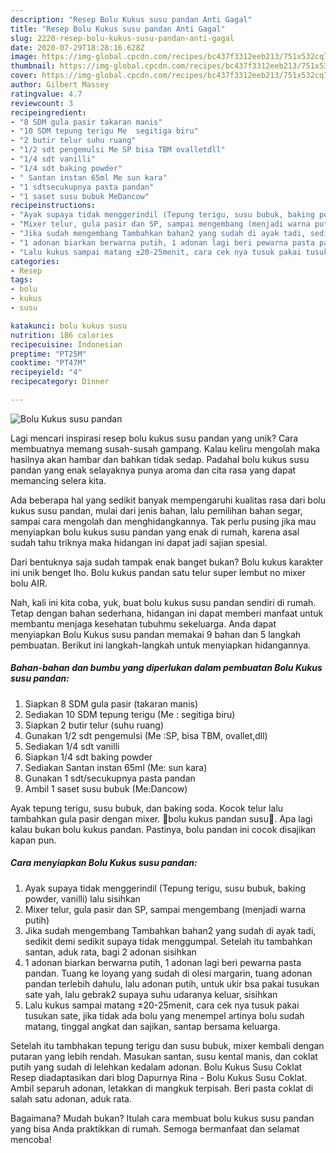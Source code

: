 ```yaml
---
description: "Resep Bolu Kukus susu pandan Anti Gagal"
title: "Resep Bolu Kukus susu pandan Anti Gagal"
slug: 2220-resep-bolu-kukus-susu-pandan-anti-gagal
date: 2020-07-29T18:28:16.628Z
image: https://img-global.cpcdn.com/recipes/bc437f3312eeb213/751x532cq70/bolu-kukus-susu-pandan-foto-resep-utama.jpg
thumbnail: https://img-global.cpcdn.com/recipes/bc437f3312eeb213/751x532cq70/bolu-kukus-susu-pandan-foto-resep-utama.jpg
cover: https://img-global.cpcdn.com/recipes/bc437f3312eeb213/751x532cq70/bolu-kukus-susu-pandan-foto-resep-utama.jpg
author: Gilbert Massey
ratingvalue: 4.7
reviewcount: 3
recipeingredient:
- "8 SDM gula pasir takaran manis"
- "10 SDM tepung terigu Me  segitiga biru"
- "2 butir telur suhu ruang"
- "1/2 sdt pengemulsi Me SP bisa TBM ovalletdll"
- "1/4 sdt vanilli"
- "1/4 sdt baking powder"
- " Santan instan 65ml Me sun kara"
- "1 sdtsecukupnya pasta pandan"
- "1 saset susu bubuk MeDancow"
recipeinstructions:
- "Ayak supaya tidak menggerindil (Tepung terigu, susu bubuk, baking powder, vanilli) lalu sisihkan"
- "Mixer telur, gula pasir dan SP, sampai mengembang (menjadi warna putih)"
- "Jika sudah mengembang Tambahkan bahan2 yang sudah di ayak tadi, sedikit demi sedikit supaya tidak menggumpal. Setelah itu tambahkan santan, aduk rata, bagi 2 adonan sisihkan"
- "1 adonan biarkan berwarna putih, 1 adonan lagi beri pewarna pasta pandan. Tuang ke loyang yang sudah di olesi margarin, tuang adonan pandan terlebih dahulu, lalu adonan putih, untuk ukir bsa pakai tusukan sate yah, lalu gebrak2 supaya suhu udaranya keluar, sisihkan"
- "Lalu kukus sampai matang ±20-25menit, cara cek nya tusuk pakai tusukan sate, jika tidak ada bolu yang menempel artinya bolu sudah matang, tinggal angkat dan sajikan, santap bersama keluarga."
categories:
- Resep
tags:
- bolu
- kukus
- susu

katakunci: bolu kukus susu 
nutrition: 186 calories
recipecuisine: Indonesian
preptime: "PT25M"
cooktime: "PT47M"
recipeyield: "4"
recipecategory: Dinner

---
```



![Bolu Kukus susu pandan](https://img-global.cpcdn.com/recipes/bc437f3312eeb213/751x532cq70/bolu-kukus-susu-pandan-foto-resep-utama.jpg)

Lagi mencari inspirasi resep bolu kukus susu pandan yang unik? Cara membuatnya memang susah-susah gampang. Kalau keliru mengolah maka hasilnya akan hambar dan bahkan tidak sedap. Padahal bolu kukus susu pandan yang enak selayaknya punya aroma dan cita rasa yang dapat memancing selera kita.

Ada beberapa hal yang sedikit banyak mempengaruhi kualitas rasa dari bolu kukus susu pandan, mulai dari jenis bahan, lalu pemilihan bahan segar, sampai cara mengolah dan menghidangkannya. Tak perlu pusing jika mau menyiapkan bolu kukus susu pandan yang enak di rumah, karena asal sudah tahu triknya maka hidangan ini dapat jadi sajian spesial.

Dari bentuknya saja sudah tampak enak banget bukan? Bolu kukus karakter ini unik benget lho. Bolu kukus pandan satu telur super lembut no mixer bolu AIR.


Nah, kali ini kita coba, yuk, buat bolu kukus susu pandan sendiri di rumah. Tetap dengan bahan sederhana, hidangan ini dapat memberi manfaat untuk membantu menjaga kesehatan tubuhmu sekeluarga. Anda dapat menyiapkan Bolu Kukus susu pandan memakai 9 bahan dan 5 langkah pembuatan. Berikut ini langkah-langkah untuk menyiapkan hidangannya.

<!--inarticleads1-->

##### Bahan-bahan dan bumbu yang diperlukan dalam pembuatan Bolu Kukus susu pandan:

1. Siapkan 8 SDM gula pasir (takaran manis)
1. Sediakan 10 SDM tepung terigu (Me : segitiga biru)
1. Siapkan 2 butir telur (suhu ruang)
1. Gunakan 1/2 sdt pengemulsi (Me :SP, bisa TBM, ovallet,dll)
1. Sediakan 1/4 sdt vanilli
1. Siapkan 1/4 sdt baking powder
1. Sediakan  Santan instan 65ml (Me: sun kara)
1. Gunakan 1 sdt/secukupnya pasta pandan
1. Ambil 1 saset susu bubuk (Me:Dancow)


Ayak tepung terigu, susu bubuk, dan baking soda. Kocok telur lalu tambahkan gula pasir dengan mixer. 🍰bolu kukus pandan susu🍰. Apa lagi kalau bukan bolu kukus pandan. Pastinya, bolu pandan ini cocok disajikan kapan pun. 

<!--inarticleads2-->

##### Cara menyiapkan Bolu Kukus susu pandan:

1. Ayak supaya tidak menggerindil (Tepung terigu, susu bubuk, baking powder, vanilli) lalu sisihkan
1. Mixer telur, gula pasir dan SP, sampai mengembang (menjadi warna putih)
1. Jika sudah mengembang Tambahkan bahan2 yang sudah di ayak tadi, sedikit demi sedikit supaya tidak menggumpal. Setelah itu tambahkan santan, aduk rata, bagi 2 adonan sisihkan
1. 1 adonan biarkan berwarna putih, 1 adonan lagi beri pewarna pasta pandan. Tuang ke loyang yang sudah di olesi margarin, tuang adonan pandan terlebih dahulu, lalu adonan putih, untuk ukir bsa pakai tusukan sate yah, lalu gebrak2 supaya suhu udaranya keluar, sisihkan
1. Lalu kukus sampai matang ±20-25menit, cara cek nya tusuk pakai tusukan sate, jika tidak ada bolu yang menempel artinya bolu sudah matang, tinggal angkat dan sajikan, santap bersama keluarga.


Setelah itu tambhakan tepung terigu dan susu bubuk, mixer kembali dengan putaran yang lebih rendah. Masukan santan, susu kental manis, dan coklat putih yang sudah di lelehkan kedalam adonan. Bolu Kukus Susu Coklat Resep diadaptasikan dari blog Dapurnya Rina - Bolu Kukus Susu Coklat. Ambil separuh adonan, letakkan di mangkuk terpisah. Beri pasta coklat di salah satu adonan, aduk rata. 

Bagaimana? Mudah bukan? Itulah cara membuat bolu kukus susu pandan yang bisa Anda praktikkan di rumah. Semoga bermanfaat dan selamat mencoba!
